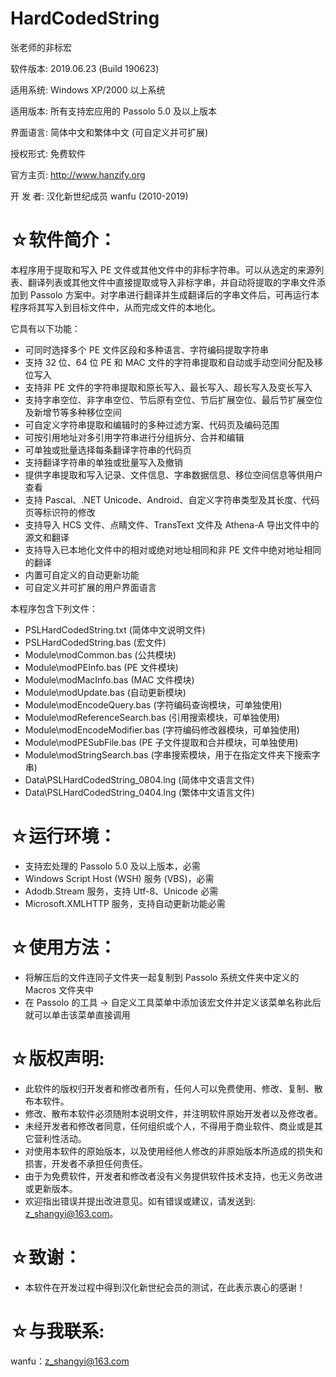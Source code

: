 # HardCodedString
张老师的非标宏

 软件版本: 2019.06.23 (Build 190623)
 
 适用系统: Windows XP/2000 以上系统
 
 适用版本: 所有支持宏应用的 Passolo 5.0 及以上版本
 
 界面语言: 简体中文和繁体中文 (可自定义并可扩展)
 
 授权形式: 免费软件
 
 官方主页: http://www.hanzify.org
 
 开 发 者: 汉化新世纪成员 wanfu (2010-2019)


☆软件简介：
===========
本程序用于提取和写入 PE 文件或其他文件中的非标字符串。可以从选定的来源列表、翻译列表或其他文件中直接提取或导入非标字串，并自动将提取的字串文件添加到 Passolo 方案中。对字串进行翻译并生成翻译后的字串文件后，可再运行本程序将其写入到目标文件中，从而完成文件的本地化。

它具有以下功能：
- 可同时选择多个 PE 文件区段和多种语言、字符编码提取字符串
- 支持 32 位、64 位 PE 和 MAC 文件的字符串提取和自动或手动空间分配及移位写入
- 支持非 PE 文件的字符串提取和原长写入、最长写入、超长写入及变长写入
- 支持字串空位、非字串空位、节后原有空位、节后扩展空位、最后节扩展空位及新增节等多种移位空间
- 可自定义字符串提取和编辑时的多种过滤方案、代码页及编码范围
- 可按引用地址对多引用字符串进行分组拆分、合并和编辑
- 可单独或批量选择每条翻译字符串的代码页
- 支持翻译字符串的单独或批量写入及撤销
- 提供字串提取和写入记录、文件信息、字串数据信息、移位空间信息等供用户查看
- 支持 Pascal、.NET Unicode、Android、自定义字符串类型及其长度、代码页等标识符的修改
- 支持导入 HCS 文件、点睛文件、TransText 文件及 Athena-A 导出文件中的源文和翻译
- 支持导入已本地化文件中的相对或绝对地址相同和非 PE 文件中绝对地址相同的翻译
- 内置可自定义的自动更新功能
- 可自定义并可扩展的用户界面语言

本程序包含下列文件：
- PSLHardCodedString.txt (简体中文说明文件)
- PSLHardCodedString.bas (宏文件)
- Module\modCommon.bas (公共模块)
- Module\modPEInfo.bas (PE 文件模块)
- Module\modMacInfo.bas (MAC 文件模块)
- Module\modUpdate.bas (自动更新模块)
- Module\modEncodeQuery.bas (字符编码查询模块，可单独使用)
- Module\modReferenceSearch.bas (引用搜索模块，可单独使用)
- Module\modEncodeModifier.bas (字符编码修改器模块，可单独使用)
- Module\modPESubFile.bas (PE 子文件提取和合并模块，可单独使用)
- Module\modStringSearch.bas (字串搜索模块，用于在指定文件夹下搜索字串)
- Data\PSLHardCodedString_0804.lng (简体中文语言文件)
- Data\PSLHardCodedString_0404.lng (繁体中文语言文件)


☆运行环境：
===========
- 支持宏处理的 Passolo 5.0 及以上版本，必需
- Windows Script Host (WSH) 服务 (VBS)，必需
- Adodb.Stream 服务，支持 Utf-8、Unicode 必需
- Microsoft.XMLHTTP 服务，支持自动更新功能必需


☆使用方法：
===========
- 将解压后的文件连同子文件夹一起复制到 Passolo 系统文件夹中定义的 Macros 文件夹中
- 在 Passolo 的工具 -> 自定义工具菜单中添加该宏文件并定义该菜单名称此后就可以单击该菜单直接调用


☆版权声明:
===========
- 此软件的版权归开发者和修改者所有，任何人可以免费使用、修改、复制、散布本软件。
- 修改、散布本软件必须随附本说明文件，并注明软件原始开发者以及修改者。
- 未经开发者和修改者同意，任何组织或个人，不得用于商业软件、商业或是其它营利性活动。
- 对使用本软件的原始版本，以及使用经他人修改的非原始版本所造成的损失和损害，开发者不承担任何责任。
- 由于为免费软件，开发者和修改者没有义务提供软件技术支持，也无义务改进或更新版本。
- 欢迎指出错误并提出改进意见。如有错误或建议，请发送到: z_shangyi@163.com。


☆致谢：
===========
- 本软件在开发过程中得到汉化新世纪会员的测试，在此表示衷心的感谢！


☆与我联系:
============
wanfu：z_shangyi@163.com
